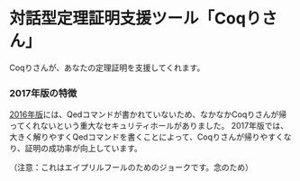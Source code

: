 # 対話型定理証明支援ツール「Coqりさん」

Coqりさんが、あなたの定理証明を支援してくれます。

### 2017年版の特徴

[2016年版](https://twitter.com/tmiya_/status/715712162652499968)には、Qedコマンドが書かれていないため、なかなかCoqりさんが帰ってくれないという重大なセキュリティホールがありました。
2017年版では、大きく解りやすくQedコマンドを書くことによって、Coqりさんが帰りやすくなり、証明の成功率が向上しています。

（注意：これはエイプリルフールのためのジョークです。念のため）
